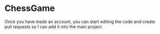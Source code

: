 # ChessGame

Once you have made an account, you can start editing the code and create pull requests so I can add it into the main project